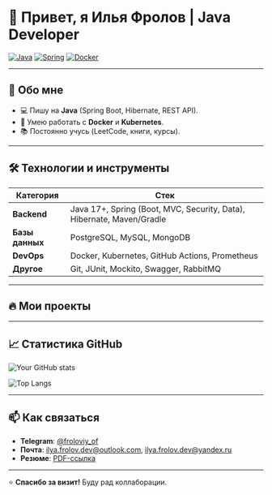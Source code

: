 # 👋 Привет, я Илья Фролов | Java Developer  

[![Java](https://img.shields.io/badge/Java-17+-orange?logo=openjdk)](https://www.java.com)
[![Spring](https://img.shields.io/badge/Spring-6.0-blue?logo=spring)](https://spring.io)
[![Docker](https://img.shields.io/badge/Docker-✔-2496ED?logo=docker)](https://docker.com)

---

## 🚀 Обо мне  
- 💻 Пишу на **Java** (Spring Boot, Hibernate, REST API).  
- 🐳 Умею работать с **Docker** и **Kubernetes**.  
- 📚 Постоянно учусь (LeetCode, книги, курсы).  

---

## 🛠 Технологии и инструменты  
| Категория       | Стек                                                                 |
|----------------|-----------------------------------------------------------------------|
| **Backend**    | Java 17+, Spring (Boot, MVC, Security, Data), Hibernate, Maven/Gradle |
| **Базы данных**| PostgreSQL, MySQL, MongoDB                                            |
| **DevOps**     | Docker, Kubernetes, GitHub Actions, Prometheus                        |
| **Другое**     | Git, JUnit, Mockito, Swagger, RabbitMQ                                |

---

## 🔥 Мои проекты  

---

## 📈 Статистика GitHub  
![Your GitHub stats](https://github-readme-stats.vercel.app/api?username=ilya-frolov-dev&show_icons=true&theme=radical)

![Top Langs](https://github-readme-stats.vercel.app/api/top-langs/?username=ilya-frolov-dev&layout=compact&theme=radical)

---

## 📫 Как связаться
- **Telegram**: [@froloviy_of](https://t.me/@froloviy_of)  
- **Почта**: ilya.frolov.dev@outlook.com, ilya.frolov.dev@yandex.ru
- **Резюме**: [PDF-ссылка](https://drive.google.com/...)  

---

⭐ **Спасибо за визит!** Буду рад коллаборации.  
